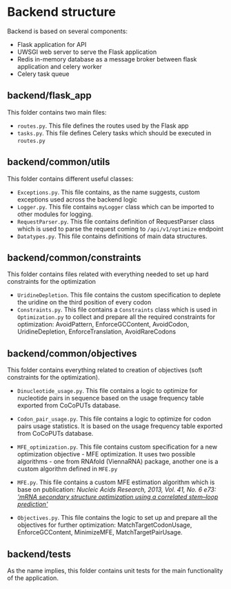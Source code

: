 # Backend structure

Backend is based on several components:

- Flask application for API
- UWSGI web server to serve the Flask application
- Redis in-memory database as a message broker between flask application and celery worker
- Celery task queue



## backend/flask_app

This folder contains two main files:
- `routes.py`. This file defines the routes used by the Flask app
- `tasks.py`. This file defines Celery tasks which should be executed in `routes.py`

## backend/common/utils

This folder contains different useful classes:

- `Exceptions.py`. This file contains, as the name suggests, custom exceptions used across the backend logic
- `Logger.py`. This file contains `myLogger` class which can be imported to other modules for logging.
- `RequestParser.py`. This file contains definition of RequestParser class which is used to parse the request coming to `/api/v1/optimize` endpoint
- `Datatypes.py`. This file contains definitions of main data structures.


## backend/common/constraints

This folder contains files related with everything needed to set up hard constraints for the optimization

- `UridineDepletion`. This file contains the custom specification to deplete the uridine on the third position of every codon
- `Constraints.py`. This file contains a `Constraints` class which is used in `Optimization.py` to collect and prepare all the required constraints for optimization: AvoidPattern, EnforceGCContent, AvoidCodon, UridineDepletion, EnforceTranslation, AvoidRareCodons

## backend/common/objectives

This folder contains everything related to creation of objectives (soft constraints for the optimization).

- `Dinucleotide_usage.py`. This file contains a logic to optimize for nucleotide pairs in sequence based on the usage frequency table exported from CoCoPUTs database.

- `Codon_pair_usage.py`. This file contains a logic to optimize for codon pairs usage statistics. It is based on the usage frequency table exported from CoCoPUTs database.

- `MFE_optimization.py`. This file contains custom specification for a new optimization objective - MFE optimization. It uses two possible algorithms - one from RNAfold (ViennaRNA) package, another one is a custom algorithm defined in `MFE.py`

- `MFE.py`. This file contains a custom MFE estimation algorithm which is base on publication: *Nucleic Acids Research, 2013, Vol. 41, No. 6 e73: ['mRNA secondary structure optimization using a correlated stem–loop prediction'](https://www.ncbi.nlm.nih.gov/pmc/articles/PMC4914086/)*

- `Objectives.py`. This file contains the logic to set up and prepare all the objectives for further optimization: MatchTargetCodonUsage, EnforceGCContent, MinimizeMFE, MatchTargetPairUsage.

## backend/tests

As the name implies, this folder contains unit tests for the main functionality of the application.
